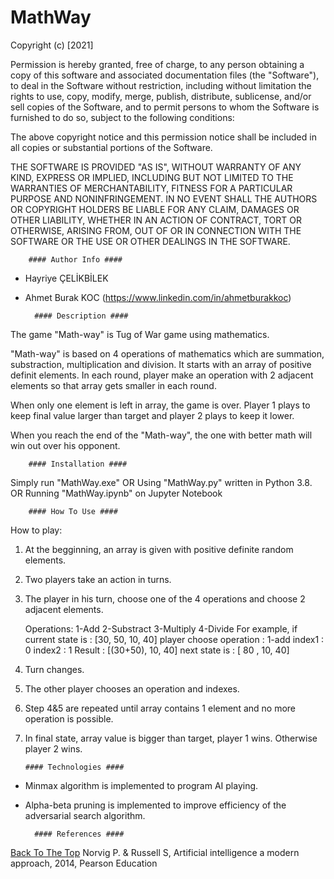 # MathWay
Copyright (c) [2021]

Permission is hereby granted, free of charge, to any person obtaining a copy
of this software and associated documentation files (the "Software"), to deal
in the Software without restriction, including without limitation the rights
to use, copy, modify, merge, publish, distribute, sublicense, and/or sell
copies of the Software, and to permit persons to whom the Software is
furnished to do so, subject to the following conditions:

The above copyright notice and this permission notice shall be included in all
copies or substantial portions of the Software.

THE SOFTWARE IS PROVIDED "AS IS", WITHOUT WARRANTY OF ANY KIND, EXPRESS OR
IMPLIED, INCLUDING BUT NOT LIMITED TO THE WARRANTIES OF MERCHANTABILITY,
FITNESS FOR A PARTICULAR PURPOSE AND NONINFRINGEMENT. IN NO EVENT SHALL THE
AUTHORS OR COPYRIGHT HOLDERS BE LIABLE FOR ANY CLAIM, DAMAGES OR OTHER
LIABILITY, WHETHER IN AN ACTION OF CONTRACT, TORT OR OTHERWISE, ARISING FROM,
OUT OF OR IN CONNECTION WITH THE SOFTWARE OR THE USE OR OTHER DEALINGS IN THE
SOFTWARE.

		#### Author Info ####
- Hayriye ÇELİKBİLEK
- Ahmet Burak KOC (https://www.linkedin.com/in/ahmetburakkoc)


		#### Description ####
The game "Math-way" is Tug of War game using mathematics.

"Math-way" is based on 4 operations of mathematics which are summation,
substraction, multiplication and division. It starts with an array of positive 
definit elements. In each round, player make an operation with 2 adjacent
elements so that array gets smaller in each round.

When only one element is left in array, the game is over.
Player 1 plays to keep final value larger than target and player 2 plays to 
keep it lower.

When you reach the end of the "Math-way", the one with better math will win out
over his opponent.

		#### Installation ####
Simply run "MathWay.exe"
OR
Using "MathWay.py" written in Python 3.8.
OR 
Running "MathWay.ipynb" on Jupyter Notebook

		#### How To Use ####
How to play:
1) 	At the begginning, an array is given with positive definite random elements.
2) 	Two players take an action in turns.
3) 	The player in his turn, choose one of the 4 operations and choose 
	2 adjacent elements.

	Operations: 1-Add
				2-Substract
				3-Multiply
				4-Divide
	For example, if 
				current state is	: [30, 50, 10, 40]
				player choose
					operation 	: 1-add
					index1 		: 0
					index2 		: 1
				Result 			: [(30+50), 10, 40]
				next state is 		: [  80   , 10, 40]
4) 	Turn changes.
5) 	The other player chooses an operation and indexes.
6) 	Step 4&5 are repeated until array contains 1 element and no more operation
	is possible.
7) 	In final state, array value is bigger than target, player 1 wins.
	Otherwise player 2 wins.

		#### Technologies ####
- Minmax algorithm is implemented to program AI playing.
- Alpha-beta pruning is implemented to improve efficiency of the adversarial
search algorithm.

		#### References ####
[Back To The Top](#read-me-template)
Norvig P. & Russell S, Artificial intelligence a modern approach, 2014, Pearson Education

